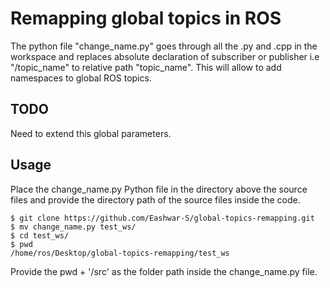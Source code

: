 # Remapping global topics in ROS

The python file "change_name.py" goes through all the .py and .cpp in the workspace and replaces absolute declaration of subscriber or publisher i.e "/topic_name" to relative path "topic_name". This will allow to add namespaces to global ROS topics.

## TODO 
Need to extend this global parameters.

## Usage
Place the change_name.py Python file in the directory above the source files and provide the directory path of the source files inside the code.
```
$ git clone https://github.com/Eashwar-S/global-topics-remapping.git
$ mv change_name.py test_ws/
$ cd test_ws/
$ pwd
/home/ros/Desktop/global-topics-remapping/test_ws
```
Provide the pwd + '/src' as the folder path inside the change_name.py file.